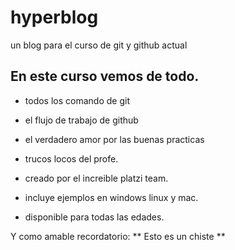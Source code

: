 # hyperblog
un blog para el curso de git y github  actual

## En este curso vemos de todo.

* todos los comando de git
* el flujo de trabajo de github
* el verdadero amor por las buenas practicas
* trucos locos del profe.

* creado por el increible platzi team.

* incluye ejemplos en windows linux y mac.
* disponible para todas las edades.

Y como amable recordatorio: ** Esto es un chiste **


